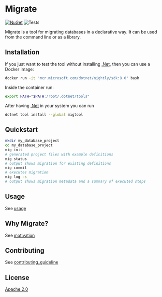 # Migrate

[![NuGet][nuget-shield]][nuget]
![Tests][tests]

Migrate is a tool for migrating databases in a declarative way. It can be used from the command line or as a library.

## Installation

If you just want to test the tool without installing [.Net][0],
then you can use a Docker image:

```sh
docker run -it 'mcr.microsoft.com/dotnet/nightly/sdk:8.0' bash
```

Inside the container run:

```sh
export PATH="$PATH:/root/.dotnet/tools"
```

After having [.Net][0] in your system you can run

```sh
dotnet tool install --global migtool
```

## Quickstart

```sh
mkdir my_database_project
cd my_database_project
mig init
# generated project files with example definitions
mig status
# output shows migration for existing definitions
mig commit
# executes migration
mig log -s
# output shows migration metadata and a summary of executed steps
```

## Usage

See [usage](doc/usage.md)

## Why Migrate?

See [motivation](doc/motivation.md)

## Contributing

See [contributing_guideline](doc/contributing_guideline.md)

## License

[Apache 2.0][1]

[0]: https://dotnet.microsoft.com/en-us/download/dotnet/8.0

[1]: https://www.apache.org/licenses/LICENSE-2.0

[nuget]: https://www.nuget.org/packages/migtool

[nuget-shield]: https://img.shields.io/nuget/dt/migtool.svg?style=flat

[tests]: https://github.com/lamg/migrate/workflows/tests/badge.svg